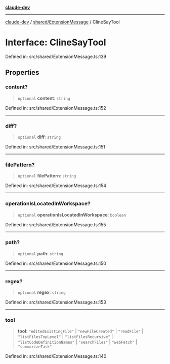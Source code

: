 [**claude-dev**](../../../README.md)

***

[claude-dev](../../../README.md) / [shared/ExtensionMessage](../README.md) / ClineSayTool

# Interface: ClineSayTool

Defined in: src/shared/ExtensionMessage.ts:139

## Properties

### content?

> `optional` **content**: `string`

Defined in: src/shared/ExtensionMessage.ts:152

***

### diff?

> `optional` **diff**: `string`

Defined in: src/shared/ExtensionMessage.ts:151

***

### filePattern?

> `optional` **filePattern**: `string`

Defined in: src/shared/ExtensionMessage.ts:154

***

### operationIsLocatedInWorkspace?

> `optional` **operationIsLocatedInWorkspace**: `boolean`

Defined in: src/shared/ExtensionMessage.ts:155

***

### path?

> `optional` **path**: `string`

Defined in: src/shared/ExtensionMessage.ts:150

***

### regex?

> `optional` **regex**: `string`

Defined in: src/shared/ExtensionMessage.ts:153

***

### tool

> **tool**: `"editedExistingFile"` \| `"newFileCreated"` \| `"readFile"` \| `"listFilesTopLevel"` \| `"listFilesRecursive"` \| `"listCodeDefinitionNames"` \| `"searchFiles"` \| `"webFetch"` \| `"summarizeTask"`

Defined in: src/shared/ExtensionMessage.ts:140
